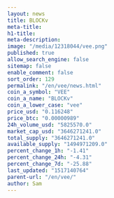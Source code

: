 ```yaml
---
layout: news
title: BLOCKv
meta-title: 
h1-title: 
meta-description: 
image: "/media/12318044/vee.png"
published: true
allow_search_engine: false
sitemap: false
enable_comment: false
sort_order: 129
permalink: "/en/vee/news.html"
coin_a_symbol: "VEE"
coin_a_name: "BLOCKv"
coin_a_lower_case: "vee"
price_usd: "0.116248"
price_btc: "0.00000989"
24h_volume_usd: "5825570.0"
market_cap_usd: "3646271241.0"
total_supply: "3646271241.0"
available_supply: "1494971209.0"
percent_change_1h: "-1.41"
percent_change_24h: "-4.31"
percent_change_7d: "-25.88"
last_updated: "1517140764"
parent-url: "/en/vee/"
author: Sam
---
```


